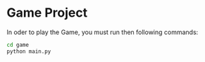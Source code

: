 # Game Project

In oder to play the Game, you must run then following commands:
```sh
cd game
python main.py
```